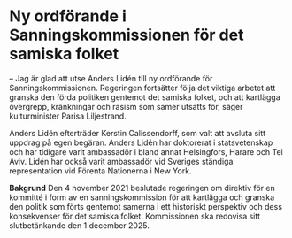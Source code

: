 # Ny ordförande i Sanningskommissionen för det samiska folket

– Jag är glad att utse Anders Lidén till ny ordförande för Sanningskommissionen. Regeringen fortsätter följa det viktiga arbetet att granska den förda politiken gentemot det samiska folket, och att kartlägga övergrepp, kränkningar och rasism som samer utsatts för, säger kulturminister Parisa Liljestrand.

Anders Lidén efterträder Kerstin Calissendorff, som valt att avsluta sitt uppdrag på egen begäran. Anders Lidén har doktorerat i statsvetenskap och har tidigare varit ambassadör i bland annat Helsingfors, Harare och Tel Aviv. Lidén har också varit ambassadör vid Sveriges ständiga representation vid Förenta Nationerna i New York.

**Bakgrund**
Den 4 november 2021 beslutade regeringen om direktiv för en kommitté i form av en sanningskommission för att kartlägga och granska den politik som förts gentemot samerna i ett historiskt perspektiv och dess konsekvenser för det samiska folket. Kommissionen ska redovisa sitt slutbetänkande den 1 december 2025.
